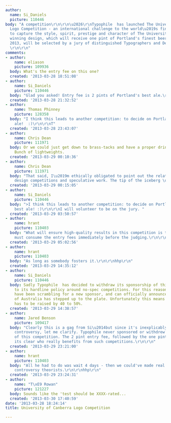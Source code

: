 ```yaml
---
author:
  name: Si_Daniels
  picture: 110446
body: "A competition\r\n\r\n\u2026\r\nTypophile  has launched The University of Canberra
  Logo Competition - an international challenge to the world\u2019s finest logo designers
  to capture the style, spirit, prestige and character of The University of Canberra.\r\n\r\nThe
  winning design, which will receive one pint of Portland's finest beer at TypeCon
  2013, will be selected by a jury of distinguished Typographers and Designers.\r\n\u2026
  \r\n\r\n"
comments:
- author:
    name: eliason
    picture: 109936
  body: What's the entry fee on this one?
  created: '2013-03-28 18:51:08'
- author:
    name: Si_Daniels
    picture: 110446
  body: "Glad you asked! Entry fee is 2 pints of Portland's best ale.\r\n"
  created: '2013-03-28 21:32:52'
- author:
    name: Thomas Phinney
    picture: 128358
  body: "I think this leads to another competition: to decide on Portland\u2019s best
    ale!  :)\r\n\r\nT"
  created: '2013-03-28 23:43:07'
- author:
    name: Chris Dean
    picture: 111971
  body: Or we could just get down to brass-tacks and have a proper drinking contest.
    Bunch of lightweights.
  created: '2013-03-29 00:10:36'
- author:
    name: Chris Dean
    picture: 111971
  body: "That said, I\u2019m ethically obligated to point out the relationships between
    design competitions and speculative work. The tip of the iceberg \u2014 http://www.no-spec.com/faq/"
  created: '2013-03-29 00:15:05'
- author:
    name: Si_Daniels
    picture: 110446
  body: ">I think this leads to another competition: to decide on Portland\u2019s
    best ale! :)\r\n\r\nI will volunteer to be on the jury. "
  created: '2013-03-29 03:50:57'
- author:
    name: hrant
    picture: 110403
  body: "What will ensure high-quality results in this competition is that all jurors
    must consume the entry fees immediately before the judging.\r\n\r\nhhp\r\n"
  created: '2013-03-29 05:02:56'
- author:
    name: hrant
    picture: 110403
  body: "As long as somebody fosters it.\r\n\r\nhhp\r\n"
  created: '2013-03-29 14:35:12'
- author:
    name: Si_Daniels
    picture: 110446
  body: Sadly Typophile  has decided to withdraw its sponsorship of this contest due
    to its hardline policy around no-spec competitions. For this reason the organizers
    have been scrambling for a new sponsor, and can officially announce that Adobe
    of Australia has stepped up to the plate. Unfortunately this means the entry fee
    has to be raised by 40 to 50%.
  created: '2013-03-29 14:38:57'
- author:
    name: Jared Benson
    picture: 109417
  body: "Clearly this is a gag from Si\u2014but since it's inexplicably sparked some
    controversy, let me clarify. Typophile never sponsored or withdrew sponsorship
    of this competition. The 2 pint entry fee, followed by the one pint award is telling;
    its clear who really benefits from such competitions.\r\n\r\n"
  created: '2013-03-29 23:21:00'
- author:
    name: hrant
    picture: 110403
  body: "All he had to do was wait 4 days - then we could've made real fun of the
    controversy theorists.\r\n\r\nhhp\r\n"
  created: '2013-03-29 23:24:31'
- author:
    name: "T\xE9 Rowan"
    picture: 121227
  body: Sounds like the 'test should be XXXX-rated...
  created: '2013-03-30 17:40:59'
date: '2013-03-28 18:24:14'
title: University of Canberra Logo Competition

---
```

